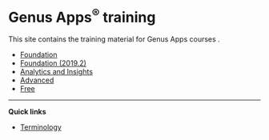 # **Genus Apps<sup>&reg;</sup> training**
This site contains the training material for Genus Apps courses .


* [Foundation](foundation/index.md)
* [Foundation (2019.2)](foundation_2019_2/index.md)
* [Analytics and Insights](analytics_and_insights/index.md)
* [Advanced](advanced/index.md)
* [Free](free/index.md)

---

**Quick links**
* [Terminology](https://docs.genus.no/terminology.html)

